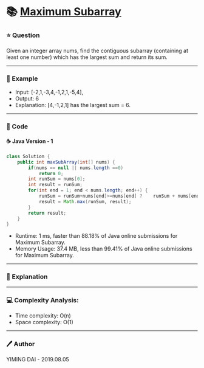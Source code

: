 # :books: [Maximum Subarray](https://leetcode.com/problems/maximum-subarray/)

### :star: Question

Given an integer array nums, find the contiguous subarray (containing at least one number) which has the largest sum and return its sum.

--- 

### :car: Example

- Input: [-2,1,-3,4,-1,2,1,-5,4],
- Output: 6
- Explanation: [4,-1,2,1] has the largest sum = 6.

---

### :hammer: Code

#### :coffee: Java Version - 1

```java
class Solution {
    public int maxSubArray(int[] nums) {
        if(nums == null || nums.length ==0)
            return 0;
        int runSum = nums[0];
        int result = runSum; 
        for(int end = 1; end < nums.length; end++) {
            runSum = runSum+nums[end]>=nums[end] ?    runSum + nums[end] :  nums[end];
            result = Math.max(runSum, result);
        }
        return result;
    }
}
```

- Runtime: 1 ms, faster than 88.18% of Java online submissions for Maximum Subarray.
- Memory Usage: 37.4 MB, less than 99.41% of Java online submissions for Maximum Subarray.

---

### :pencil: Explanation



---

### :computer: Complexity Analysis:

- Time complexity: O(n)
- Space complexity: O(1)

---

### :pen: Author

YIMING DAI - 2019.08.05
